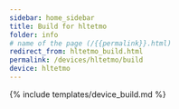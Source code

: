 ```yaml
---
sidebar: home_sidebar
title: Build for hltetmo
folder: info
# name of the page (/{{permalink}}.html)
redirect_from: hltetmo_build.html
permalink: /devices/hltetmo/build
device: hltetmo
---
```

{% include templates/device_build.md %}
